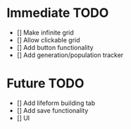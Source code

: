 # Immediate TODO
- [] Make infinite grid
- [] Allow clickable grid
- [] Add button functionality
- [] Add generation/population tracker

# Future TODO
- [] Add lifeform building tab
- [] Add save functionality
- [] UI